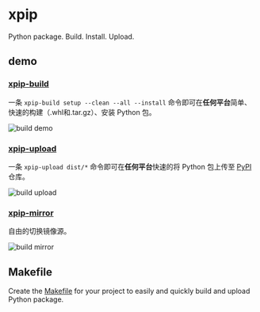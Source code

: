 # xpip

Python package. Build. Install. Upload.

## demo

### [xpip-build](xpip-build.md)

一条 `xpip-build setup --clean --all --install` 命令即可在**任何平台**简单、快速的构建（.whl和.tar.gz）、安装 Python 包。

![build demo](../resouce/demo-build.gif)

### [xpip-upload](xpip-upload.md)

一条 `xpip-upload dist/*` 命令即可在**任何平台**快速的将 Python 包上传至 [PyPI](https://pypi.org/) 仓库。

![build upload](../resouce/demo-upload.gif)

### [xpip-mirror](xpip-mirror.md)

自由的切换镜像源。

![build mirror](../resouce/demo-mirror.gif)

## Makefile

Create the [Makefile](docs/resouce/Makefile) for your project to easily and quickly build and upload Python package.
